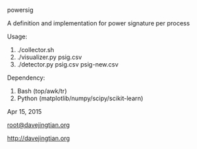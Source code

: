 powersig

A definition and implementation for power signature per process

Usage:

1. ./collector.sh
2. ./visualizer.py psig.csv
3. ./detector.py psig.csv psig-new.csv

Dependency:

1. Bash (top/awk/tr)
2. Python (matplotlib/numpy/scipy/scikit-learn)

Apr 15, 2015

root@davejingtian.org

http://davejingtian.org
